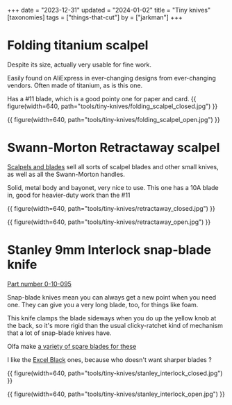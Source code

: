 +++
date = "2023-12-31"
updated = "2024-01-02"
title = "Tiny knives"
[taxonomies]
tags = ["things-that-cut"]
by = ["jarkman"]
+++

# Folding titanium scalpel

Despite its size, actually very usable for fine work. 

Easily found on AliExpress in ever-changing designs from ever-changing vendors. Often made of titanium, as is this one. 

Has a #11 blade, which is a good pointy one for paper and card.
{{ figure(width=640, path="tools/tiny-knives/folding_scalpel_closed.jpg") }}

{{ figure(width=640, path="tools/tiny-knives/folding_scalpel_open.jpg") }}

# Swann-Morton Retractaway scalpel

[Scalpels and blades](https://www.scalpelsandblades.co.uk/handle-detail_166_retractaway-premium-knife-swann-morton-product-no-2806-9206-.php) sell all sorts of scalpel blades and other small knives, as well as all the Swann-Morton handles.

Solid, metal body and bayonet, very nice to use. This one has a 10A blade in, good for heavier-duty work than the #11

{{ figure(width=640, path="tools/tiny-knives/retractaway_closed.jpg") }}

{{ figure(width=640, path="tools/tiny-knives/retractaway_open.jpg") }}

# Stanley 9mm Interlock snap-blade knife

[Part number 0-10-095](https://www.toolstop.co.uk/stanley-0-10-095-9mm-snap-off-blade-knife-p28972)

Snap-blade knives mean you can always get a new point when you need one. They can give you a very long blade, too, for things like foam.

This knife clamps the blade sideways when you do up the yellow knob at the back, so it's more rigid than the usual clicky-ratchet kind of mechanism that a lot of snap-blade knives have.

Olfa make [a variety of spare blades for these](https://olfacutters.co.uk/Olfa-spare-blades-Spare-Blades-for-olfa-cutters-knives-RB10-RB18-RB28-RB45-CMP-HOK-MC45-PRB-LB10-COB-SKB-WAB-FWB10-SKB5-SKB7/olfa-9mm-blades)

I like the [Excel Black](https://olfacutters.co.uk/Olfa-spare-blades-Spare-Blades-for-olfa-cutters-knives-RB10-RB18-RB28-RB45-CMP-HOK-MC45-PRB-LB10-COB-SKB-WAB-FWB10-SKB5-SKB7/olfa-9mm-blades/Abb-50B-Olfa-Spare-Blade-ABB-50-9mm-Excel-Black-Blade) ones, because who doesn't want sharper blades ? 

{{ figure(width=640, path="tools/tiny-knives/stanley_interlock_closed.jpg") }}

{{ figure(width=640, path="tools/tiny-knives/stanley_interlock_open.jpg") }}


